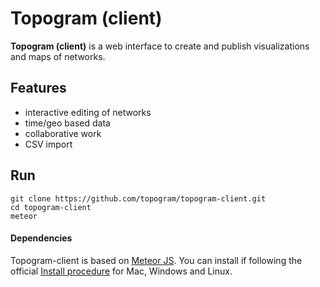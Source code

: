 # Topogram (client)

**Topogram (client)** is a web interface to create and publish visualizations and maps of networks.

## Features 

* interactive editing of networks
* time/geo based data 
* collaborative work
* CSV import

## Run

    git clone https://github.com/topogram/topogram-client.git
    cd topogram-client
    meteor 

#### Dependencies

Topogram-client is based on [Meteor JS](https://www.meteor.com/). You can install if following the official [Install procedure](https://www.meteor.com/install) for Mac, Windows and Linux.
